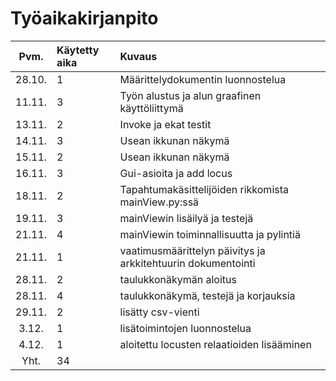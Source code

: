 # Työaikakirjanpito

| Pvm.   | Käytetty aika | Kuvaus |
| :---:  | :------------ | :----- |
| 28.10. | 1		 | Määrittelydokumentin luonnostelua |
| 11.11. | 3		 | Työn alustus ja alun graafinen käyttöliittymä |
| 13.11. | 2		 | Invoke ja ekat testit |
| 14.11. | 3		 | Usean ikkunan näkymä |
| 15.11. | 2		 | Usean ikkunan näkymä |
| 16.11. | 3		 | Gui-asioita ja add locus |
| 18.11. | 2		 | Tapahtumakäsittelijöiden rikkomista mainView.py:ssä |
| 19.11. | 3		 | mainViewin lisäilyä ja testejä |
| 21.11. | 4		 | mainViewin toiminnallisuutta ja pylintiä |
| 21.11. | 1 		 | vaatimusmäärittelyn päivitys ja arkkitehtuurin dokumentointi |
| 28.11. | 2		 | taulukkonäkymän aloitus |
| 28.11. | 4		 | taulukkonäkymä, testejä ja korjauksia |
| 29.11. | 2        	 | lisätty csv-vienti |
| 3.12.  | 1        	 | lisätoimintojen luonnostelua |
| 4.12.  | 1		 | aloitettu locusten relaatioiden lisääminen |
| Yht.   | 34		 |  | 
